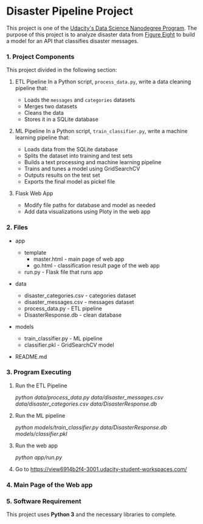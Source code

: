 # Disaster Pipeline Project

This project is one of the [Udacity's Data Science Nanodegree Program](https://www.udacity.com/course/data-scientist-nanodegree--nd025). The purpose of this project is to analyze disaster data from [Figure Eight](https://appen.com/) to build a model for an API that classifies disaster messages. 

### 1. Project Components
This project divided in the following section:
1. ETL Pipeline 
   In a Python script, `process_data.py`, write a data cleaning pipeline that:
   * Loads the `messages` and `categories` datasets
   * Merges two datasets
   * Cleans the data
   * Stores it in a SQLite database
   
   
2. ML Pipeline
   In a Python script, `train_classifier.py`, write a machine learning pipeline that:
   * Loads data from the SQLite database
   * Splits the dataset into training and test sets
   * Builds a text processing and machine learning pipeline
   * Trains and tunes a model using GridSearchCV
   * Outputs results on the test set
   * Exports the final model as pickel file
   
   
3. Flask Web App
   * Modify file paths for database and model as needed
   * Add data visualizations using Ploty in the web app

### 2. Files

- app
  * template
       * master.html - main page of web app
       * go.html - classification result page of the web app
  * run.py - Flask file that runs app
  
- data
  * disaster_categories.csv - categories dataset
  * disaster_messages.csv - messages dataset
  * process_data.py - ETL pipeline
  * DisasterResponse.db - clean database
  
- models
  * train_classifier.py - ML pipeline
  * classifier.pkl - GridSearchCV model
  
- README.md

### 3. Program Executing

1. Run the ETL Pipeline 

   *python data/process_data.py data/disaster_messages.csv data/disaster_categories.csv data/DisasterResponse.db*

2. Run the ML pipeline 

   *python models/train_classifier.py data/DisasterResponse.db models/classifier.pkl*

3. Run the web app

   *python app/run.py*
   
4. Go to https://view6914b2f4-3001.udacity-student-workspaces.com/ 

### 4. Main Page of the Web app


### 5. Software Requirement

This project uses **Python 3** and the necessary libraries to complete. 


```python

```
